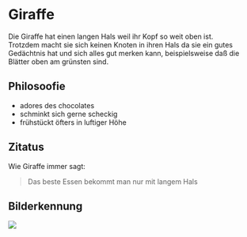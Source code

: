 # Giraffe
Die Giraffe hat einen langen Hals weil ihr Kopf so weit oben ist.  
Trotzdem macht sie sich keinen Knoten in ihren Hals da sie ein gutes Gedächtnis hat 
und sich alles gut merken kann, beispielsweise daß die Blätter oben am grünsten sind.

## Philosoofie
* adores des chocolates
* schminkt sich gerne scheckig
* frühstückt öfters in luftiger Höhe

## Zitatus 
Wie Giraffe immer sagt:
> Das beste Essen bekommt man nur mit langem Hals

## Bilderkennung
<img src="https://upload.wikimedia.org/wikipedia/commons/1/1b/Germany-04374_-_Legoland_%2830300930406%29.jpg"/>

